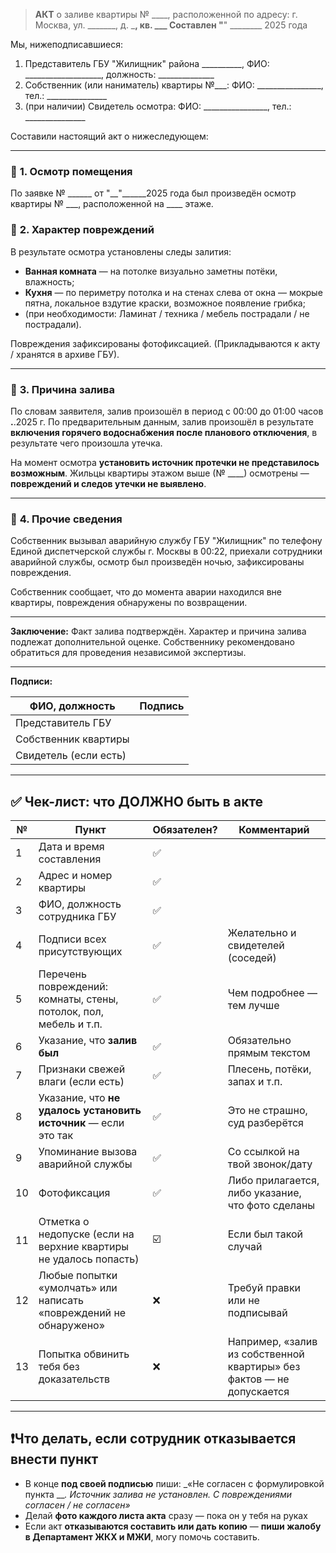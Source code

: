 > **АКТ**
> о заливе квартиры № \_\_\_\_, расположенной по адресу:
> г. Москва, ул. \_\_\_\_\_\_\_, д. \_**, кв. \_\_\_
> Составлен "**" \_\_\_\_\_\_\_\_ 2025 года

Мы, нижеподписавшиеся:

1. Представитель ГБУ "Жилищник" района \_\_\_\_\_\_\_\_\_\_,
   ФИО: \_\_\_\_\_\_\_\_\_\_\_\_\_\_\_\_\_\_\_, должность: \_\_\_\_\_\_\_\_\_\_\_\_\_\_
2. Собственник (или наниматель) квартиры №\_\_\_:
   ФИО: \_\_\_\_\_\_\_\_\_\_\_\_\_\_\_\_, тел.: \_\_\_\_\_\_\_\_\_\_\_\_\_\_\_
3. (при наличии) Свидетель осмотра:
   ФИО: \_\_\_\_\_\_\_\_\_\_\_\_\_\_\_\_, тел.: \_\_\_\_\_\_\_\_\_\_\_\_\_\_\_

Составили настоящий акт о нижеследующем:

---

### 🔹 **1. Осмотр помещения**

По заявке № \_\_\_\_\_\_ от "\_\_"\_\_\_\_\_\_2025 года был произведён осмотр квартиры № \_\_\_, расположенной на \_\_\_\_ этаже.

### 🔹 **2. Характер повреждений**

В результате осмотра установлены следы залития:

* **Ванная комната** — на потолке визуально заметны потёки, влажность;
* **Кухня** — по периметру потолка и на стенах слева от окна — мокрые пятна, локальное вздутие краски, возможное появление грибка;
* (при необходимости: Ламинат / техника / мебель пострадали / не пострадали).

Повреждения зафиксированы фотофиксацией. (Прикладываются к акту / хранятся в архиве ГБУ).

---

### 🔹 **3. Причина залива**

По словам заявителя, залив произошёл в период с 00:00 до 01:00 часов **.**.2025 г.
По предварительным данным, залив произошёл в результате **включения горячего водоснабжения после планового отключения**, в результате чего произошла утечка.

На момент осмотра **установить источник протечки не представилось возможным**.
Жильцы квартиры этажом выше (№ \_\_\_\_) осмотрены — **повреждений и следов утечки не выявлено**.

---

### 🔹 **4. Прочие сведения**

Собственник вызывал аварийную службу ГБУ "Жилищник" по телефону Единой диспетчерской службы г. Москвы в 00:22, приехали сотрудники аварийной службы, осмотр был произведён ночью, зафиксированы повреждения.

Собственник сообщает, что до момента аварии находился вне квартиры, повреждения обнаружены по возвращении.

---

**Заключение:**
Факт залива подтверждён.
Характер и причина залива подлежат дополнительной оценке.
Собственнику рекомендовано обратиться для проведения независимой экспертизы.

---

**Подписи:**

| ФИО, должность        | Подпись |
| --------------------- | ------- |
| Представитель ГБУ     |         |
| Собственник квартиры  |         |
| Свидетель (если есть) |         |

---

## ✅ **Чек-лист: что ДОЛЖНО быть в акте**

| №  | Пункт                                                             | Обязателен? | Комментарий                                                           |
| -- | ----------------------------------------------------------------- | ----------- | --------------------------------------------------------------------- |
| 1  | Дата и время составления                                          | ✅           |                                                                       |
| 2  | Адрес и номер квартиры                                            | ✅           |                                                                       |
| 3  | ФИО, должность сотрудника ГБУ                                     | ✅           |                                                                       |
| 4  | Подписи всех присутствующих                                       | ✅           | Желательно и свидетелей (соседей)                                     |
| 5  | Перечень повреждений: комнаты, стены, потолок, пол, мебель и т.п. | ✅           | Чем подробнее — тем лучше                                             |
| 6  | Указание, что **залив был**                                       | ✅           | Обязательно прямым текстом                                            |
| 7  | Признаки свежей влаги (если есть)                                 | ✅           | Плесень, потёки, запах и т.п.                                         |
| 8  | Указание, что **не удалось установить источник** — если это так   | ✅           | Это не страшно, суд разберётся                                        |
| 9  | Упоминание вызова аварийной службы                                | ✅           | Со ссылкой на твой звонок/дату                                        |
| 10 | Фотофиксация                                                      | ✅           | Либо прилагается, либо указание, что фото сделаны                     |
| 11 | Отметка о недопуске (если на верхние квартиры не удалось попасть) | ☑️          | Если был такой случай                                                 |
| 12 | Любые попытки «умолчать» или написать «повреждений не обнаружено» | ❌           | Требуй правки или не подписывай                                       |
| 13 | Попытка обвинить тебя без доказательств                           | ❌           | Например, «залив из собственной квартиры» без фактов — не допускается |

---

## ❗Что делать, если сотрудник отказывается внести пункт

* В конце **под своей подписью** пиши:
  \_«Не согласен с формулировкой пункта \_\_*. Источник залива не установлен. С повреждениями согласен / не согласен»*
* Делай **фото каждого листа акта** сразу — пока он у тебя на руках
* Если акт **отказываются составить или дать копию** — **пиши жалобу в Департамент ЖКХ и МЖИ**, могу помочь составить.
